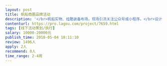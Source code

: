 ```yaml
---                
layout: post       
title: 帆船商圈品牌活动           
description: '</br>帆船实物、炫酷装备布场，现场引流关注公众号或小程序。</br>设计执行3期线下活动，活动主题以航海文化、绳结技巧、风向控制、帆船结构、职业体验、暑期防溺水公益活动为参考。</br>创意方案，现场执行。</br>'     
contenturl: https://pro.lagou.com/project/7659.html      
tags: [线下活动策划/执行]            
salary: 10000-20000元          
publish_time: 2018-05-04 18:11:10         
review: 1496人                   
apply: 2人                   
recommend: 0人                   
time_range: 2-4周              
---                 
```

